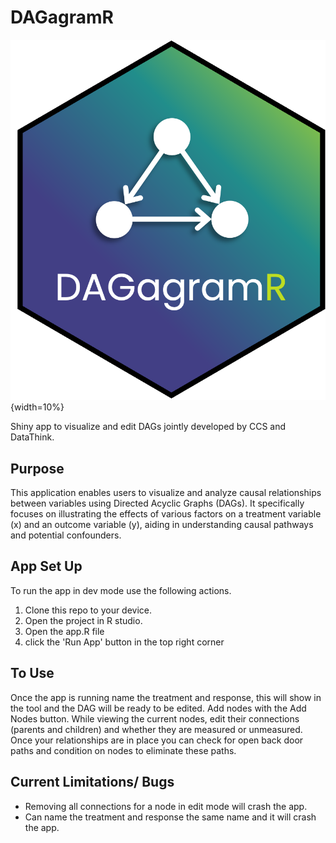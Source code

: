 # DAGagramR

![DAGagramR Logo](DAGgram-Logo.png){width=10%}

Shiny app to visualize and edit DAGs jointly developed by CCS and DataThink. 

## Purpose
This application enables users to visualize and analyze causal relationships between variables using Directed Acyclic Graphs (DAGs). It specifically focuses on illustrating the effects of various factors on a treatment variable (x) and an outcome variable (y), aiding in understanding causal pathways and potential confounders.

## App Set Up
To run the app in dev mode use the following actions.

1. Clone this repo to your device.
2. Open the project in R studio.
3. Open the app.R file
4. click the 'Run App' button in the top right corner

## To Use
Once the app is running name the treatment and response, this will show in the tool and the DAG will be ready to be edited. Add nodes with the Add Nodes button. While viewing the current nodes, edit their connections (parents and children) and whether they are measured or unmeasured. Once your relationships are in place you can check for open back door paths and condition on nodes to eliminate these paths. 

## Current Limitations/ Bugs
- Removing all connections for a node in edit mode will crash the app.
- Can name the treatment and response the same name and it will crash the app.

